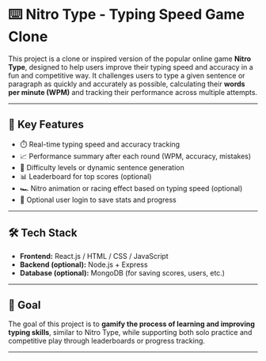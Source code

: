 # ⌨️ Nitro Type - Typing Speed Game Clone

This project is a clone or inspired version of the popular online game **Nitro Type**, designed to help users improve their typing speed and accuracy in a fun and competitive way. It challenges users to type a given sentence or paragraph as quickly and accurately as possible, calculating their **words per minute (WPM)** and tracking their performance across multiple attempts.

---

## 🧩 Key Features

- ⏱️ Real-time typing speed and accuracy tracking  
- 📈 Performance summary after each round (WPM, accuracy, mistakes)  
- 🧠 Difficulty levels or dynamic sentence generation  
- 📊 Leaderboard for top scores (optional)  
- 🏎️ Nitro animation or racing effect based on typing speed (optional)  
- 🔐 Optional user login to save stats and progress  

---

## 🛠️ Tech Stack

- **Frontend:** React.js / HTML / CSS / JavaScript  
- **Backend (optional):** Node.js + Express  
- **Database (optional):** MongoDB (for saving scores, users, etc.)  

---

## 🎯 Goal

The goal of this project is to **gamify the process of learning and improving typing skills**, similar to Nitro Type, while supporting both solo practice and competitive play through leaderboards or progress tracking.

---

